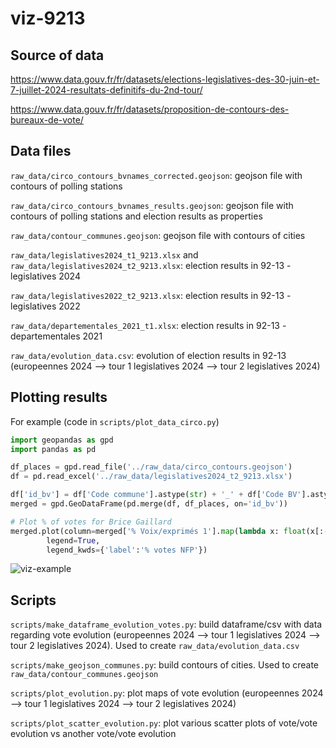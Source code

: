 # viz-9213

## Source of data

https://www.data.gouv.fr/fr/datasets/elections-legislatives-des-30-juin-et-7-juillet-2024-resultats-definitifs-du-2nd-tour/


https://www.data.gouv.fr/fr/datasets/proposition-de-contours-des-bureaux-de-vote/

## Data files

``raw_data/circo_contours_bvnames_corrected.geojson``: geojson file with contours of polling stations

``raw_data/circo_contours_bvnames_results.geojson``: geojson file with contours of polling stations and election results as properties

``raw_data/contour_communes.geojson``: geojson file with contours of cities

``raw_data/legislatives2024_t1_9213.xlsx`` and ``raw_data/legislatives2024_t2_9213.xlsx``: election results in 92-13 - legislatives 2024

``raw_data/legislatives2022_t2_9213.xlsx``: election results in 92-13 - legislatives 2022

``raw_data/departementales_2021_t1.xlsx``: election results in 92-13 - departementales 2021

``raw_data/evolution_data.csv``: evolution of election results in 92-13 (europeennes 2024 --> tour 1 legislatives 2024 --> tour 2 legislatives 2024)


## Plotting results

For example (code in ``scripts/plot_data_circo.py``)

```python
import geopandas as gpd
import pandas as pd

df_places = gpd.read_file('../raw_data/circo_contours.geojson')
df = pd.read_excel('../raw_data/legislatives2024_t2_9213.xlsx')

df['id_bv'] = df['Code commune'].astype(str) + '_' + df['Code BV'].astype(str)
merged = gpd.GeoDataFrame(pd.merge(df, df_places, on='id_bv'))

# Plot % of votes for Brice Gaillard
merged.plot(column=merged['% Voix/exprimés 1'].map(lambda x: float(x[:-1].replace(',', '.'))),
        legend=True,
        legend_kwds={'label':'% votes NFP'})

```

![viz-example](https://github.com/user-attachments/assets/6acf7946-52fb-4af3-beed-b891d6f9878c)

## Scripts

``scripts/make_dataframe_evolution_votes.py``: build dataframe/csv with data regarding vote evolution (europeennes 2024 --> tour 1 legislatives 2024 --> tour 2 legislatives 2024). Used to create ``raw_data/evolution_data.csv``
        
``scripts/make_geojson_communes.py``: build contours of cities. Used to create ``raw_data/contour_communes.geojson``
        
``scripts/plot_evolution.py``: plot maps of vote evolution (europeennes 2024 --> tour 1 legislatives 2024 --> tour 2 legislatives 2024)

``scripts/plot_scatter_evolution.py``: plot various scatter plots of vote/vote evolution vs another vote/vote evolution

